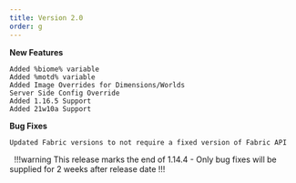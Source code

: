 ```yaml
---
title: Version 2.0
order: g
---
```

**New Features**

    Added %biome% variable
    Added %motd% variable
    Added Image Overrides for Dimensions/Worlds
    Server Side Config Override
    Added 1.16.5 Support
    Added 21w10a Support

**Bug Fixes**

    Updated Fabric versions to not require a fixed version of Fabric API

&nbsp;
!!!warning
This release marks the end of 1.14.4 - Only bug fixes will be supplied for 2 weeks after release date
!!!
